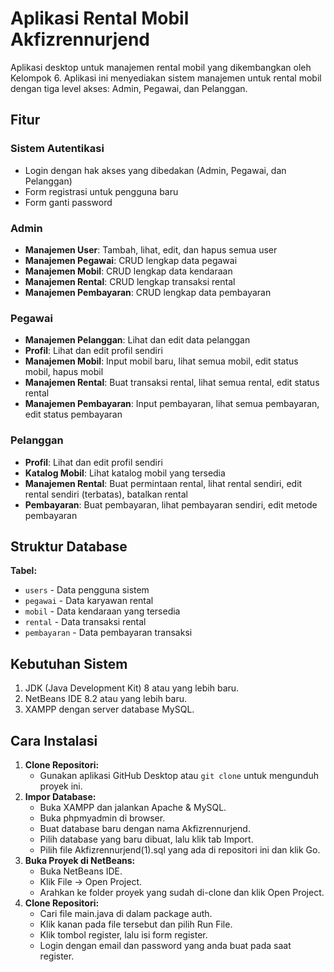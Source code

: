 
# Aplikasi Rental Mobil Akfizrennurjend

Aplikasi desktop untuk manajemen rental mobil yang dikembangkan oleh Kelompok 6. Aplikasi ini menyediakan sistem manajemen untuk rental mobil dengan tiga level akses: Admin, Pegawai, dan Pelanggan.

## Fitur

### Sistem Autentikasi
* Login dengan hak akses yang dibedakan (Admin, Pegawai, dan Pelanggan)
* Form registrasi untuk pengguna baru
* Form ganti password

### Admin
* **Manajemen User**: Tambah, lihat, edit, dan hapus semua user
* **Manajemen Pegawai**: CRUD lengkap data pegawai
* **Manajemen Mobil**: CRUD lengkap data kendaraan
* **Manajemen Rental**: CRUD lengkap transaksi rental
* **Manajemen Pembayaran**: CRUD lengkap data pembayaran

### Pegawai
* **Manajemen Pelanggan**: Lihat dan edit data pelanggan
* **Profil**: Lihat dan edit profil sendiri
* **Manajemen Mobil**: Input mobil baru, lihat semua mobil, edit status mobil, hapus mobil
* **Manajemen Rental**: Buat transaksi rental, lihat semua rental, edit status rental
* **Manajemen Pembayaran**: Input pembayaran, lihat semua pembayaran, edit status pembayaran

### Pelanggan
* **Profil**: Lihat dan edit profil sendiri
* **Katalog Mobil**: Lihat katalog mobil yang tersedia
* **Manajemen Rental**: Buat permintaan rental, lihat rental sendiri, edit rental sendiri (terbatas), batalkan rental
* **Pembayaran**: Buat pembayaran, lihat pembayaran sendiri, edit metode pembayaran

## Struktur Database

**Tabel:**
* `users` - Data pengguna sistem
* `pegawai` - Data karyawan rental
* `mobil` - Data kendaraan yang tersedia
* `rental` - Data transaksi rental
* `pembayaran` - Data pembayaran transaksi

## Kebutuhan Sistem

1. JDK (Java Development Kit) 8 atau yang lebih baru.
2. NetBeans IDE 8.2 atau yang lebih baru.
3. XAMPP dengan server database MySQL.

## Cara Instalasi
1. **Clone Repositori:**
   * Gunakan aplikasi GitHub Desktop atau `git clone` untuk mengunduh proyek ini.
2. **Impor Database:**
   * Buka XAMPP dan jalankan Apache & MySQL.
   * Buka phpmyadmin di browser.
   * Buat database baru dengan nama Akfizrennurjend.
   * Pilih database yang baru dibuat, lalu klik tab Import.
   * Pilih file Akfizrennurjend(1).sql yang ada di repositori ini dan klik Go.
3. **Buka Proyek di NetBeans:**
   * Buka NetBeans IDE.
   * Klik File -> Open Project.
   * Arahkan ke folder proyek yang sudah di-clone dan klik Open Project.
4. **Clone Repositori:**
   * Cari file main.java di dalam package auth.
   * Klik kanan pada file tersebut dan pilih Run File.
   * Klik tombol register, lalu isi form register.
   * Login dengan email dan password yang anda buat pada saat register.
